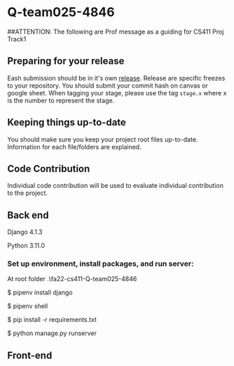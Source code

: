 # Q-team025-4846

##ATTENTION:
 The following are Prof message as a guiding for CS411 Proj Track1

## Preparing for your release
Eash submission should be in it's own [release](https://docs.github.com/en/repositories/releasing-projects-on-github/about-releases). Release are specific freezes to your repository. You should submit your commit hash on canvas or google sheet. When tagging your stage, please use the tag `stage.x` where x is the number to represent the stage.

## Keeping things up-to-date
You should make sure you keep your project root files up-to-date. Information for each file/folders are explained.

## Code Contribution
Individual code contribution will be used to evaluate individual contribution to the project.


## Back end

Django 4.1.3

Python 3.11.0

### Set up environment, install packages, and run server:

At root folder .\fa22-cs411-Q-team025-4846

$ pipenv install django

$ pipenv shell

$ pip install -r requirements.txt

$ python manage.py runserver

## Front-end